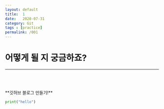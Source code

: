 ```yaml
---
layout: default
title:  1
date:   2020-07-31
category: Git
tags : [practice]
permalink: /001
---
```


# 어떻게 될 지 궁금하죠?
* * * 
<br>
<br>
<br>
**깃허브 블로그 만들기!**





~~~python
print("hello")
~~~